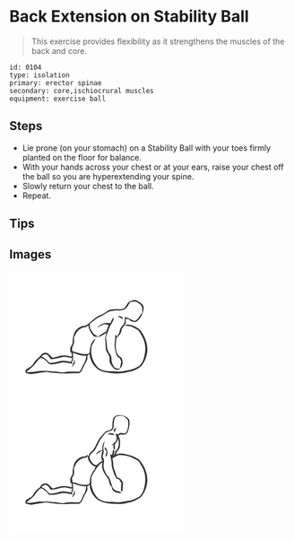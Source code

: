 # Back Extension on Stability Ball
> This exercise provides flexibility as it strengthens the muscles of the back and core.

``` 
id: 0104 
type: isolation 
primary: erector spinae 
secondary: core,ischiocrural muscles 
equipment: exercise ball 
``` 

## Steps

 - Lie prone (on your stomach) on a Stability Ball with your toes firmly planted on the floor for balance.
 - With your hands across your chest or at your ears, raise your chest off the ball so you are hyperextending your spine.
 - Slowly return your chest to the ball.
 - Repeat.

## Tips


## Images

<svg width="233pt" height="175pt" viewBox="0 0 233 175" xmlns="http://www.w3.org/2000/svg"><g fill="#FFF"><path d="M0 0h233v175H0V0m160.41 41.47c-3.2 1.88-3.74 6.15-6.62 8.32-2.1.88-4.35 1.68-6.65 1.58-4.62-.43-9.32-.07-13.85.86-3.69 2.42-7.11 5.36-11.38 6.75-8.22 2.88-13.18 10.57-20.73 14.54-3.69-.42-7.2 1.29-9.85 3.73-5.46 4.07-6.3 11.45-6.73 17.74.25 3.06-2.1 5.32-3.13 7.99.11 2.51-.66 5.67 2.03 7.13-.07 1.6-.14 3.19-.19 4.79-3.98-1.3-8.17-2.15-12.37-1.74-4.46.33-8.53 2.42-12.92 3.08-2.9-1.94-4.78-5.26-8.1-6.55-3.3-1.05-6.61 1.1-8.41 3.77-2.05 2.89-5.36 4.59-7.35 7.55-1.96 2.43-3.04 5.8-6.02 7.24-2.27 1.25-4.4 2.74-6.54 4.21-.02 1.28-.06 2.57.07 3.86 2.89 1.11 6.01 2.17 9.14 1.58 6.35-.99 12.69-2.26 19.09-2.76 3.99.67 8 1.16 12.04 1.39 10.34 1.79 20.83.02 31.24.33 3.91-1.28 4.74-6.02 6.48-9.26 1.7-4.16 5.51-7.75 4.77-12.59-.6-2 1.87-2.57 2.92-3.75.64 10.94 8.38 21.6 19.39 23.91 10.52 2.27 21.76 3.03 32.22.06 6.28-.74 12.05-3.71 17.1-7.4 5.2-5.67 7.8-13.23 8.68-20.78.49-10.63-3.82-21.08-10.78-28.99-3.6-2.2-7.12-4.83-11.35-5.61-2.62-.66-5.6-1.23-7.91.55 3.55.98 7.51.65 10.78 2.57 2.31 1.37 4.97 2.19 7.02 3.97 5.81 7.55 10.1 16.75 9.43 26.49-.89 7.62-2.11 16.22-8.38 21.42-3.99 2.03-8.05 4.24-12.5 5.04-5.69.68-11.27 2.68-17.06 1.97-8.55-.55-18.38.97-25.39-5.14-6.01-6.47-9.83-15.4-8.88-24.31-.88-5.67 4.3-9.45 5.52-14.56-4.79 3.65-7.29 9.77-7.48 15.69-.31 1.59 0 4.14-1.97 4.73-7.32 1.93-14.42-1.5-21.37-3.33-.68-2.62-.75-5.32.77-7.66 2.08-3.26 1.49-7.17 1.21-10.81 2.11-4.2 3.94-8.86 8.28-11.28 3.21-2.99 8.44-1.31 10.99-5.19.18 5.16 3.28 9.58 6.25 13.58 1.64 2.47 4.94 1.97 7.51 2.01 3.95-.69 6.99-3.72 10.65-5.19-.78 2.95-2.37 5.88-1.78 9.03.5 4.03.39 8.1.69 12.14.37 3.56 2.99 6.17 4.44 9.27 1.67 3.34-.69 7.39 1.63 10.51 2.3 4.34 6.08 10.02 11.83 8.17.26-.33.78-.99 1.04-1.33 4.35-3.38 4.55-10.13 1.93-14.63-1.54-1.47-3.76-2.28-4.74-4.27-3.82-6.83-2.9-15.06-1.69-22.47 2.98-2.42 6.01-5.39 6.53-9.4.21-4.4 5.24-6.55 5.91-10.8-.11-1.79-.18-3.57-.02-5.35 1.29.25 2.58.51 3.87.79 2.68 2.64 6.41 4.59 10.22 3.29 5.93-4.03 9.04-11.17 9.85-18.09.35-5.28-4.86-7.78-8.71-10-3.45-1.99-7.58-.29-10.67 1.61z"/><path d="M162.9 41.43c3.15-.51 6.81-.87 9.47 1.27 2.28 1.74 5.24 3.6 5.38 6.78.27 2.27.07 4.56-.02 6.83-3.82 3.28-5.03 9.28-10.33 10.79-4.3-1.73-8.19-4.4-12.79-5.33-.05 2.36.01 4.76-.47 7.09-.86 2.86-3.38 4.7-5 7.09-1.48 2.04-1.34 4.69-2.2 6.97-.74 2-2.28 3.53-3.6 5.16l-.68-2.92-1.05 1.21c.21 3.99-.33 7.93-.9 11.86-.02 4.66 1.39 9.21 2.52 13.69.48 2.58 3.06 3.67 4.83 5.25.53 1.39 1.09 2.77 1.68 4.14-.63 3.14-1.12 6.31-2.05 9.39-2.82.66-5.29-.56-7.57-2.09-.8-1.72-1.71-3.38-2.49-5.1-1.46-3.31-.4-7.13-1.85-10.43-1.17-2.3-3.26-4.05-4.03-6.57-1.46-4.03-1.14-8.38-1.7-12.56-.17-1.8-1.3-3.59-.65-5.4 1.57-4.23 2.61-8.65 4.53-12.75 1.85-4.6 5.91-8.41 5.7-13.7-2.27 2.13-3.15 5.17-4.57 7.85-2.92-.28-5.99-.8-8.85.12-3.37 1.52-6.62 3.41-9.26 6.02 2.82-1.22 5.44-2.83 8.21-4.15 2.41-1.65 5.16.2 7.72.4-1.38 2.88-1.94 6.19-3.57 8.89-3.66 1.94-7.22 4.08-10.48 6.67-2.79-1.22-5.53-2.66-7.17-5.36-1.19-2.61-3.77-4.59-3.98-7.61-.1-1.49.06-2.99.14-4.49 4.63-2.81 8.24-7.08 13.35-9.13 4.48-1.73 8.15-4.93 12.47-6.95 4.2-.97 8.58-2.16 12.9-1.21 4.41-.02 9.37-1.63 11.75-5.62 1.26-2.19 2.17-4.96 4.61-6.1m-17.99 19.34c2.4 1.38 4.85 2.71 7.44 3.72-.63-3.69-4.31-4.49-7.44-3.72zM85.02 109.46c5.72 2.19 11.55 4.44 17.81 4.06.1 6.36-4.08 11.3-6.19 16.98-.72 1.59-1.55 3.21-2.92 4.34-6.54.24-13.2-.79-19.65.78-5.1 1.2-10.02-1.39-15.13-1.06-4.9-.57-9.77-.98-14.7-.88-7.21-.13-14.24 2.76-21.47 1.33 3.74-2.99 7.6-5.91 10.82-9.49 2.41-3.38 4.88-6.88 8.32-9.31 4.76.92 8.18 4.87 11.21 8.38 5.68 1.32 11.32-.87 16.86-1.9 5.06-.73 9.95 1.31 14.96 1.61-.41-.65-1.23-1.94-1.64-2.59.46-.49 1.37-1.47 1.82-1.95.36-3.43-.04-6.87-.1-10.3m1.9 9.07c-.2 3.61-1.82 6.81-3.29 10.03 3.22-2.24 5.3-6.29 3.29-10.03z"/><path d="M42.63 114.18c1.79-.98 3.56-2.02 5.48-2.73 3.53.67 5.35 4.05 7.29 6.7 4.94-.12 9.69-1.51 14.44-2.72 4.89-1.28 9.67.77 14.49 1.35-.63 1.69-1.31 3.37-2 5.04-4.9-1.23-10.13-2.29-15.12-.97-4.32 1.5-8.91 1.99-13.44 2.41-3.01-3.76-6.67-7.13-11.14-9.08z"/></g><g fill="#333"><path d="M160.41 41.47c3.09-1.9 7.22-3.6 10.67-1.61 3.85 2.22 9.06 4.72 8.71 10-.81 6.92-3.92 14.06-9.85 18.09-3.81 1.3-7.54-.65-10.22-3.29-1.29-.28-2.58-.54-3.87-.79-.16 1.78-.09 3.56.02 5.35-.67 4.25-5.7 6.4-5.91 10.8-.52 4.01-3.55 6.98-6.53 9.4-1.21 7.41-2.13 15.64 1.69 22.47.98 1.99 3.2 2.8 4.74 4.27 2.62 4.5 2.42 11.25-1.93 14.63-.26.34-.78 1-1.04 1.33-5.75 1.85-9.53-3.83-11.83-8.17-2.32-3.12.04-7.17-1.63-10.51-1.45-3.1-4.07-5.71-4.44-9.27-.3-4.04-.19-8.11-.69-12.14-.59-3.15 1-6.08 1.78-9.03-3.66 1.47-6.7 4.5-10.65 5.19-2.57-.04-5.87.46-7.51-2.01-2.97-4-6.07-8.42-6.25-13.58-2.55 3.88-7.78 2.2-10.99 5.19-4.34 2.42-6.17 7.08-8.28 11.28.28 3.64.87 7.55-1.21 10.81-1.52 2.34-1.45 5.04-.77 7.66 6.95 1.83 14.05 5.26 21.37 3.33 1.97-.59 1.66-3.14 1.97-4.73.19-5.92 2.69-12.04 7.48-15.69-1.22 5.11-6.4 8.89-5.52 14.56-.95 8.91 2.87 17.84 8.88 24.31 7.01 6.11 16.84 4.59 25.39 5.14 5.79.71 11.37-1.29 17.06-1.97 4.45-.8 8.51-3.01 12.5-5.04 6.27-5.2 7.49-13.8 8.38-21.42.67-9.74-3.62-18.94-9.43-26.49-2.05-1.78-4.71-2.6-7.02-3.97-3.27-1.92-7.23-1.59-10.78-2.57 2.31-1.78 5.29-1.21 7.91-.55 4.23.78 7.75 3.41 11.35 5.61 6.96 7.91 11.27 18.36 10.78 28.99-.88 7.55-3.48 15.11-8.68 20.78-5.05 3.69-10.82 6.66-17.1 7.4-10.46 2.97-21.7 2.21-32.22-.06-11.01-2.31-18.75-12.97-19.39-23.91-1.05 1.18-3.52 1.75-2.92 3.75.74 4.84-3.07 8.43-4.77 12.59-1.74 3.24-2.57 7.98-6.48 9.26-10.41-.31-20.9 1.46-31.24-.33-4.04-.23-8.05-.72-12.04-1.39-6.4.5-12.74 1.77-19.09 2.76-3.13.59-6.25-.47-9.14-1.58-.13-1.29-.09-2.58-.07-3.86 2.14-1.47 4.27-2.96 6.54-4.21 2.98-1.44 4.06-4.81 6.02-7.24 1.99-2.96 5.3-4.66 7.35-7.55 1.8-2.67 5.11-4.82 8.41-3.77 3.32 1.29 5.2 4.61 8.1 6.55 4.39-.66 8.46-2.75 12.92-3.08 4.2-.41 8.39.44 12.37 1.74.05-1.6.12-3.19.19-4.79-2.69-1.46-1.92-4.62-2.03-7.13 1.03-2.67 3.38-4.93 3.13-7.99.43-6.29 1.27-13.67 6.73-17.74 2.65-2.44 6.16-4.15 9.85-3.73 7.55-3.97 12.51-11.66 20.73-14.54 4.27-1.39 7.69-4.33 11.38-6.75 4.53-.93 9.23-1.29 13.85-.86 2.3.1 4.55-.7 6.65-1.58 2.88-2.17 3.42-6.44 6.62-8.32m2.49-.04c-2.44 1.14-3.35 3.91-4.61 6.1-2.38 3.99-7.34 5.6-11.75 5.62-4.32-.95-8.7.24-12.9 1.21-4.32 2.02-7.99 5.22-12.47 6.95-5.11 2.05-8.72 6.32-13.35 9.13-.08 1.5-.24 3-.14 4.49.21 3.02 2.79 5 3.98 7.61 1.64 2.7 4.38 4.14 7.17 5.36 3.26-2.59 6.82-4.73 10.48-6.67 1.63-2.7 2.19-6.01 3.57-8.89-2.56-.2-5.31-2.05-7.72-.4-2.77 1.32-5.39 2.93-8.21 4.15 2.64-2.61 5.89-4.5 9.26-6.02 2.86-.92 5.93-.4 8.85-.12 1.42-2.68 2.3-5.72 4.57-7.85.21 5.29-3.85 9.1-5.7 13.7-1.92 4.1-2.96 8.52-4.53 12.75-.65 1.81.48 3.6.65 5.4.56 4.18.24 8.53 1.7 12.56.77 2.52 2.86 4.27 4.03 6.57 1.45 3.3.39 7.12 1.85 10.43.78 1.72 1.69 3.38 2.49 5.1 2.28 1.53 4.75 2.75 7.57 2.09.93-3.08 1.42-6.25 2.05-9.39-.59-1.37-1.15-2.75-1.68-4.14-1.77-1.58-4.35-2.67-4.83-5.25-1.13-4.48-2.54-9.03-2.52-13.69.57-3.93 1.11-7.87.9-11.86l1.05-1.21.68 2.92c1.32-1.63 2.86-3.16 3.6-5.16.86-2.28.72-4.93 2.2-6.97 1.62-2.39 4.14-4.23 5-7.09.48-2.33.42-4.73.47-7.09 4.6.93 8.49 3.6 12.79 5.33 5.3-1.51 6.51-7.51 10.33-10.79.09-2.27.29-4.56.02-6.83-.14-3.18-3.1-5.04-5.38-6.78-2.66-2.14-6.32-1.78-9.47-1.27m-77.88 68.03c.06 3.43.46 6.87.1 10.3-.45.48-1.36 1.46-1.82 1.95.41.65 1.23 1.94 1.64 2.59-5.01-.3-9.9-2.34-14.96-1.61-5.54 1.03-11.18 3.22-16.86 1.9-3.03-3.51-6.45-7.46-11.21-8.38-3.44 2.43-5.91 5.93-8.32 9.31-3.22 3.58-7.08 6.5-10.82 9.49 7.23 1.43 14.26-1.46 21.47-1.33 4.93-.1 9.8.31 14.7.88 5.11-.33 10.03 2.26 15.13 1.06 6.45-1.57 13.11-.54 19.65-.78 1.37-1.13 2.2-2.75 2.92-4.34 2.11-5.68 6.29-10.62 6.19-16.98-6.26.38-12.09-1.87-17.81-4.06m-42.39 4.72c4.47 1.95 8.13 5.32 11.14 9.08 4.53-.42 9.12-.91 13.44-2.41 4.99-1.32 10.22-.26 15.12.97.69-1.67 1.37-3.35 2-5.04-4.82-.58-9.6-2.63-14.49-1.35-4.75 1.21-9.5 2.6-14.44 2.72-1.94-2.65-3.76-6.03-7.29-6.7-1.92.71-3.69 1.75-5.48 2.73z"/><path d="M144.91 60.77c3.13-.77 6.81.03 7.44 3.72-2.59-1.01-5.04-2.34-7.44-3.72zM86.92 118.53c2.01 3.74-.07 7.79-3.29 10.03 1.47-3.22 3.09-6.42 3.29-10.03z"/></g></svg>
<svg width="233pt" height="175pt" viewBox="0 0 233 175" xmlns="http://www.w3.org/2000/svg"><g fill="#FFF"><path d="M0 0h233v175H0V0m138.74 23.81c-1.26 3.74-.21 7.84-1.31 11.57-.87 2.78-3.99 3.02-6.33 3.74-2.15.49-3.63 2.21-4.92 3.87-1.92 2.51-4.59 4.41-6.08 7.25-2.91 4.57-4.6 9.82-7.79 14.22-1.26 1.71-3.19 2.74-4.55 4.35-.85 1.61-1.37 3.39-2.48 4.85-.2-.61-.6-1.84-.8-2.46-1.13.85-2.27 1.67-3.42 2.5-5.69-.93-10.51 3.66-13.6 7.91-1.78 4.56-2.96 9.46-2.88 14.4.09 3.05-3.25 5.02-3.12 8.05.19 2.08-.61 5.17 2.19 5.71-.13 1.73-.24 3.46-.33 5.19-3.31-1.15-6.78-1.92-10.31-1.83-5.23-.13-10.06 2.13-15.06 3.32-2.49-2.05-4.38-4.83-7.22-6.41-3.88-1.82-8.47.96-9.87 4.74-2.36 1.93-4.98 3.66-6.7 6.24-1.64 2.09-2.64 4.71-4.69 6.47-2.61 1.5-5.19 3.03-7.64 4.8-.16 1.34-.25 2.69-.35 4.04 3.04.89 6.15 2.23 9.38 1.53 6.01-1.05 12.04-1.92 18.08-2.77 9.64.98 19.33 2.9 29.07 2.03 5.03-.17 10.06-.36 15.09-.25 4.43-1.51 4.95-6.9 7.11-10.42 1.69-3.98 5.97-7.96 3.7-12.58 1.19-.87 2.43-1.68 3.65-2.5-.05 7.28 4 13.84 9 18.83 5.44 4.43 12.56 5.81 19.36 6.52 7.48.41 15.19 1.02 22.42-1.42 6.48-.65 12.4-3.68 17.63-7.41 5.45-5.96 8.16-13.95 8.8-21.91.08-10.47-4.21-20.78-11.34-28.36-3.59-2.1-7.08-4.61-11.23-5.44-6.27-1.47-13.26-4.25-19.46-1.15.02-4.5 5.05-6.54 5.28-10.95.18-4.66.91-10.06-2.29-13.92.93-.68 1.86-1.36 2.79-2.03 3.42.32 7.99.76 9.63-3.07 2.21-5.15 3.55-11.14 2.24-16.68-2.68-4.53-8.44-6.05-13.39-6.24-3.6-.32-7.52 1.98-8.26 5.67z"/><path d="M143.07 19.91c4.17-.96 9.88-1.77 12.94 2.03 1.3 1.43 3.04 2.88 3.03 4.98.35 4.96-.15 10.14-2.7 14.5-1.52 2.06-4.25.84-6.32.74-2.04-.61-3.6 1.19-5.13 2.18-.65-.58-2.7-2.42-2.61-.39.58 2.3 2.04 4.59.95 6.99-.74 3.46-4.1 5.17-6.59 7.24.72-.02 2.17-.07 2.9-.09-.1 1.55-.2 3.09-.31 4.63.59.77 1.18 1.53 1.77 2.29.3-2.57.51-5.18-.11-7.72 2.47-2.05 3.92-4.92 4.9-7.93.97 5.69 1.6 12.91-3.65 16.78-.74 2.25-1.37 4.58-2.75 6.54.33-2.14.84-4.24 1.37-6.34-.57-.8-1.14-1.59-1.7-2.39-.51 2.57-1.12 5.12-1.69 7.68-.91-.36-1.81-.72-2.71-1.09 1.37 5.41 2.48 10.91 2.38 16.52 1.45 4.98 2.84 10.04 5.35 14.63.75 1.77 2.95 1.9 4.49 2.65.95 1.69 1.97 3.35 3.05 4.97-.82 3.18-.13 6.46-.67 9.67.64.55 1.29 1.09 1.95 1.62.92-3.85.43-7.82.93-11.72-.7-1.84-2.01-3.37-3.15-4.94-1.23-1.98-4.21-1.54-5.45-3.45-1.09-5.97-4.91-11.3-4.54-17.55.17-2.45-1.16-4.98-.68-7.31 2.46-1.37 5.01-2.56 7.51-3.85 8.75-.85 17.44 2.13 24.85 6.64 3.22 1.48 4.34 5.11 6.24 7.82 4.85 7.72 6.17 17.34 4.11 26.18-.88 5.64-3.02 11.31-7.47 15.1-4.66 2.2-9.29 4.93-14.55 5.3-5.29.73-10.52 2.59-15.92 1.8-8.27-.77-17.71.68-24.49-5.25-4.78-5.03-7.8-11.61-9-18.41.1-3 .1-5.99.1-8.99.95-3.1 2.48-6.12 4.62-8.58 2.56-4.46 5.38-9.44 10.16-11.86-1.52 6.17.92 12.62 4.71 17.49 1.16 2.12 2.97 3.86 3.87 6.12.79 3.26.97 7.19 4.2 9.11-.65 3.09 1.79 5.64 4.34 6.91 2.78.58 5.72 2.13 8.54 1-2.94-2.7-7.64-1.97-10.41-4.94-4.32-5.55-3.23-14.06-9.04-18.63-1.95-3.25-3.81-6.67-4.38-10.46-1-4.19 1.9-8.79-.84-12.66-1.92-3.22 1.69-6.56.7-9.88-1.45-4.35.83-8.6 1.29-12.9-2.43 3.84-3.72 8.38-2.98 12.93-3.72-.91-7.35 2.3-8.74 5.5 2.92-1.92 5.48-4.42 8.98-5.31-1.44 4.47-2.79 9.34-.2 13.69-3.26 1.23-5.55 3.87-8.28 5.83-4.65-1.08-7.95-5.75-8.98-10.24-.17-4.35 3.82-6.76 6.61-9.36 4.56-6.79 6.68-15.21 12.76-20.95 2.04-3.83 6.31-5.15 10.33-5.7 5.19-5.22.5-14.14 6.11-19.17m-3.51 17.84l1 3.6c1.61-1.73 1.57-4.33 2.36-6.47-1.23.84-2.29 1.87-3.36 2.87m-8.15 5.38c2.41 1.91 6.01.91 8.84 1.95-.83-4.24-5.93-2.34-8.84-1.95m-1.4 23.45c-.08 2.4-.87 4.66-1.59 6.93.39-.09 1.15-.25 1.54-.33 2.6-4.05 1.1-8.79-1.7-12.26-1.83 1.85.63 4.16 1.75 5.66z"/><path d="M104.74 72.89c.21 6.56 4.79 12.75 11.15 14.52-.58.56-1.17 1.12-1.75 1.67.04.72.14 2.15.18 2.86l-1.03-.27c-2.65 4.03-5.33 8.39-5.42 13.37-.23 2.31.09 5.9-3.1 6.2-5.04.45-10.27 0-14.88-2.19-2.28-1.02-7.03-.27-5.5-4.12-.23-.39-.69-1.19-.91-1.58.95-1.96 1.99-3.87 2.82-5.89.78-2.77.17-5.67.07-8.48 1.91-2.72 2.48-6.29 5.06-8.54 3.07-3.16 7.11-5.31 11.58-5.36.43-.55 1.29-1.64 1.73-2.19zM85 109.49c5.75 2.03 11.53 4.49 17.8 3.95-.14 4.15-1.3 8.16-3.68 11.58-2.2 3.25-2.28 8.52-6.38 10.04-6.48-.35-13.08-.81-19.46.73-4.14.88-8.08-1.18-12.19-1.14-5.17.24-10.23-1.86-15.38-.53-7.58-1.55-15.15 2.79-22.83.9 3.61-3.1 7.51-5.94 10.72-9.48 2.1-3.39 4.72-6.43 7.74-9.03 1.46-.47 3 .09 4.14 1.02 2.54 1.89 5.7 3.49 6.73 6.72 5.92 1.87 11.96-.45 17.77-1.63 5.06-.69 9.91 1.42 14.94 1.6-.42-.61-1.24-1.82-1.66-2.43.44-.49 1.32-1.47 1.75-1.96.69-3.43-.05-6.89-.01-10.34m1.58 9.34c.47 3.53-1.49 6.43-2.92 9.47 3.11-1.89 5.62-6.22 2.92-9.47z"/><path d="M42.63 114.51c1.65-1.28 3.39-2.5 5.43-3.05 3.21.61 5.69 3.53 6.84 6.46 7.27.8 13.9-3.73 21.16-2.77 2.73.34 5.33 1.78 8.14 1.18-.35 1.93-1.02 3.77-1.83 5.55-5.66-1.52-11.92-2.58-17.51-.25-3.71.85-7.52 1.48-11.34 1.61-2.8-3.7-6.33-7.36-10.89-8.73z"/></g><g fill="#333"><path d="M138.74 23.81c.74-3.69 4.66-5.99 8.26-5.67 4.95.19 10.71 1.71 13.39 6.24 1.31 5.54-.03 11.53-2.24 16.68-1.64 3.83-6.21 3.39-9.63 3.07-.93.67-1.86 1.35-2.79 2.03 3.2 3.86 2.47 9.26 2.29 13.92-.23 4.41-5.26 6.45-5.28 10.95 6.2-3.1 13.19-.32 19.46 1.15 4.15.83 7.64 3.34 11.23 5.44 7.13 7.58 11.42 17.89 11.34 28.36-.64 7.96-3.35 15.95-8.8 21.91-5.23 3.73-11.15 6.76-17.63 7.41-7.23 2.44-14.94 1.83-22.42 1.42-6.8-.71-13.92-2.09-19.36-6.52-5-4.99-9.05-11.55-9-18.83-1.22.82-2.46 1.63-3.65 2.5 2.27 4.62-2.01 8.6-3.7 12.58-2.16 3.52-2.68 8.91-7.11 10.42-5.03-.11-10.06.08-15.09.25-9.74.87-19.43-1.05-29.07-2.03-6.04.85-12.07 1.72-18.08 2.77-3.23.7-6.34-.64-9.38-1.53.1-1.35.19-2.7.35-4.04 2.45-1.77 5.03-3.3 7.64-4.8 2.05-1.76 3.05-4.38 4.69-6.47 1.72-2.58 4.34-4.31 6.7-6.24 1.4-3.78 5.99-6.56 9.87-4.74 2.84 1.58 4.73 4.36 7.22 6.41 5-1.19 9.83-3.45 15.06-3.32 3.53-.09 7 .68 10.31 1.83.09-1.73.2-3.46.33-5.19-2.8-.54-2-3.63-2.19-5.71-.13-3.03 3.21-5 3.12-8.05-.08-4.94 1.1-9.84 2.88-14.4 3.09-4.25 7.91-8.84 13.6-7.91 1.15-.83 2.29-1.65 3.42-2.5.2.62.6 1.85.8 2.46 1.11-1.46 1.63-3.24 2.48-4.85 1.36-1.61 3.29-2.64 4.55-4.35 3.19-4.4 4.88-9.65 7.79-14.22 1.49-2.84 4.16-4.74 6.08-7.25 1.29-1.66 2.77-3.38 4.92-3.87 2.34-.72 5.46-.96 6.33-3.74 1.1-3.73.05-7.83 1.31-11.57m4.33-3.9c-5.61 5.03-.92 13.95-6.11 19.17-4.02.55-8.29 1.87-10.33 5.7-6.08 5.74-8.2 14.16-12.76 20.95-2.79 2.6-6.78 5.01-6.61 9.36 1.03 4.49 4.33 9.16 8.98 10.24 2.73-1.96 5.02-4.6 8.28-5.83-2.59-4.35-1.24-9.22.2-13.69-3.5.89-6.06 3.39-8.98 5.31 1.39-3.2 5.02-6.41 8.74-5.5-.74-4.55.55-9.09 2.98-12.93-.46 4.3-2.74 8.55-1.29 12.9.99 3.32-2.62 6.66-.7 9.88 2.74 3.87-.16 8.47.84 12.66.57 3.79 2.43 7.21 4.38 10.46 5.81 4.57 4.72 13.08 9.04 18.63 2.77 2.97 7.47 2.24 10.41 4.94-2.82 1.13-5.76-.42-8.54-1-2.55-1.27-4.99-3.82-4.34-6.91-3.23-1.92-3.41-5.85-4.2-9.11-.9-2.26-2.71-4-3.87-6.12-3.79-4.87-6.23-11.32-4.71-17.49-4.78 2.42-7.6 7.4-10.16 11.86-2.14 2.46-3.67 5.48-4.62 8.58 0 3 0 5.99-.1 8.99 1.2 6.8 4.22 13.38 9 18.41 6.78 5.93 16.22 4.48 24.49 5.25 5.4.79 10.63-1.07 15.92-1.8 5.26-.37 9.89-3.1 14.55-5.3 4.45-3.79 6.59-9.46 7.47-15.1 2.06-8.84.74-18.46-4.11-26.18-1.9-2.71-3.02-6.34-6.24-7.82-7.41-4.51-16.1-7.49-24.85-6.64-2.5 1.29-5.05 2.48-7.51 3.85-.48 2.33.85 4.86.68 7.31-.37 6.25 3.45 11.58 4.54 17.55 1.24 1.91 4.22 1.47 5.45 3.45 1.14 1.57 2.45 3.1 3.15 4.94-.5 3.9-.01 7.87-.93 11.72a76.07 76.07 0 0 1-1.95-1.62c.54-3.21-.15-6.49.67-9.67-1.08-1.62-2.1-3.28-3.05-4.97-1.54-.75-3.74-.88-4.49-2.65-2.51-4.59-3.9-9.65-5.35-14.63.1-5.61-1.01-11.11-2.38-16.52.9.37 1.8.73 2.71 1.09.57-2.56 1.18-5.11 1.69-7.68.56.8 1.13 1.59 1.7 2.39-.53 2.1-1.04 4.2-1.37 6.34 1.38-1.96 2.01-4.29 2.75-6.54 5.25-3.87 4.62-11.09 3.65-16.78-.98 3.01-2.43 5.88-4.9 7.93.62 2.54.41 5.15.11 7.72-.59-.76-1.18-1.52-1.77-2.29.11-1.54.21-3.08.31-4.63-.73.02-2.18.07-2.9.09 2.49-2.07 5.85-3.78 6.59-7.24 1.09-2.4-.37-4.69-.95-6.99-.09-2.03 1.96-.19 2.61.39 1.53-.99 3.09-2.79 5.13-2.18 2.07.1 4.8 1.32 6.32-.74 2.55-4.36 3.05-9.54 2.7-14.5.01-2.1-1.73-3.55-3.03-4.98-3.06-3.8-8.77-2.99-12.94-2.03m-38.33 52.98c-.44.55-1.3 1.64-1.73 2.19-4.47.05-8.51 2.2-11.58 5.36-2.58 2.25-3.15 5.82-5.06 8.54.1 2.81.71 5.71-.07 8.48-.83 2.02-1.87 3.93-2.82 5.89.22.39.68 1.19.91 1.58-1.53 3.85 3.22 3.1 5.5 4.12 4.61 2.19 9.84 2.64 14.88 2.19 3.19-.3 2.87-3.89 3.1-6.2.09-4.98 2.77-9.34 5.42-13.37l1.03.27c-.04-.71-.14-2.14-.18-2.86.58-.55 1.17-1.11 1.75-1.67-6.36-1.77-10.94-7.96-11.15-14.52M85 109.49c-.04 3.45.7 6.91.01 10.34-.43.49-1.31 1.47-1.75 1.96.42.61 1.24 1.82 1.66 2.43-5.03-.18-9.88-2.29-14.94-1.6-5.81 1.18-11.85 3.5-17.77 1.63-1.03-3.23-4.19-4.83-6.73-6.72-1.14-.93-2.68-1.49-4.14-1.02-3.02 2.6-5.64 5.64-7.74 9.03-3.21 3.54-7.11 6.38-10.72 9.48 7.68 1.89 15.25-2.45 22.83-.9 5.15-1.33 10.21.77 15.38.53 4.11-.04 8.05 2.02 12.19 1.14 6.38-1.54 12.98-1.08 19.46-.73 4.1-1.52 4.18-6.79 6.38-10.04 2.38-3.42 3.54-7.43 3.68-11.58-6.27.54-12.05-1.92-17.8-3.95m-42.37 5.02c4.56 1.37 8.09 5.03 10.89 8.73 3.82-.13 7.63-.76 11.34-1.61 5.59-2.33 11.85-1.27 17.51.25.81-1.78 1.48-3.62 1.83-5.55-2.81.6-5.41-.84-8.14-1.18-7.26-.96-13.89 3.57-21.16 2.77-1.15-2.93-3.63-5.85-6.84-6.46-2.04.55-3.78 1.77-5.43 3.05z"/><path d="M139.56 37.75c1.07-1 2.13-2.03 3.36-2.87-.79 2.14-.75 4.74-2.36 6.47l-1-3.6zM131.41 43.13c2.91-.39 8.01-2.29 8.84 1.95-2.83-1.04-6.43-.04-8.84-1.95zM130.01 66.58c-1.12-1.5-3.58-3.81-1.75-5.66 2.8 3.47 4.3 8.21 1.7 12.26-.39.08-1.15.24-1.54.33.72-2.27 1.51-4.53 1.59-6.93zM86.58 118.83c2.7 3.25.19 7.58-2.92 9.47 1.43-3.04 3.39-5.94 2.92-9.47z"/></g></svg>